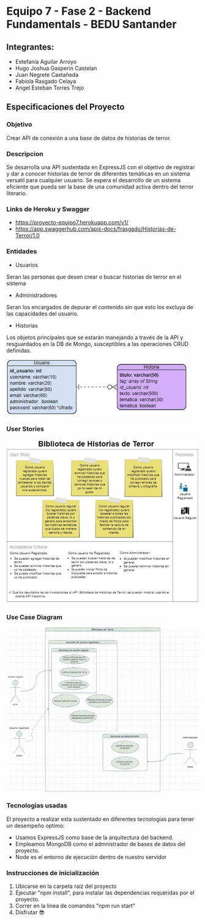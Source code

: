# Equipo 7 - Fase 2 - Backend Fundamentals - BEDU Santander

## Integrantes:
- Estefanía Aguilar Arroyo
- Hugo Joshua Gasperin Castelan
- Juan Negrete Castañeda
- Fabiola Rasgado Celaya
- Angel Esteban Torres Trejo

## Especificaciones del Proyecto
###  Objetivo
Crear API de conexión a una base de datos de historias de terror.
### Descripcion
Se desarrolla una API sustentada en ExpressJS con el objetivo de registrar y dar a conocer historias de terror de diferentes temáticas en un sistema versatil para cualquier usuario.
Se espera el desarrollo de un sistema eficiente que pueda ser la base de una comunidad activa dentro del terror literario.

### Links de Heroku y Swagger
- https://proyecto-equipo7.herokuapp.com/v1/
- https://app.swaggerhub.com/apis-docs/frasgado/Historias-de-Terror/1.0

### Entidades
- Usuarios

Seran las personas que desen crear o buscar historias de terror en el sistema

- Administradores

Seran los encargados de depurar el contenido sin que esto los excluya de las capacidades del usuario.

- Historias

Los objetos principales que se estarán manejando a través de la API y resguardados en la DB de Mongo, susceptibles a las operaciones CRUD definidas.

![](https://raw.githubusercontent.com/frasgado/assets/main/modelo_horrorstories.jpg)


### User Stories
![](https://github.com/frasgado/assets/blob/main/Team7-TheUserStories.jpg?raw=true)


### Use Case Diagram
![](https://raw.githubusercontent.com/frasgado/assets/main/CU-01.jpg)

### Tecnologias usadas
El proyecto a realizar esta sustentado en diferentes tecnologias para tener un desempeño optimo:
- Usamos ExpressJS como base de la arquitectura del backend.
- Empleamos MongoDB como el admnistrador de bases de datos del proyecto.
- Node es el entorno de ejecución dentro de nuestro servidor

### Instrucciones de inicialización
1. Ubicarse en la carpeta raíz del proyecto
2. Ejecutar "npm install", para instalar las dependencias requeridas por el proyecto.
3. Correr en la linea de comandos "npm run start"
3. Disfrutar 😎
